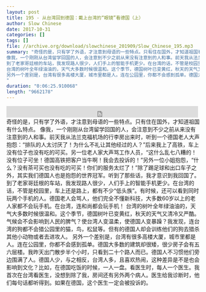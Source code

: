 ```yaml
---
layout: post
title: 195 - 从台湾回到德国：戴上台湾的“眼镜”看德国（上）
author: Slow Chinese
date: 2017-10-31
categories: []
tags: []
file: //archive.org/download/slowchinese_201909/Slow_Chinese_195.mp3
summary: "奇怪的是，只有学了外语，才注意到母语的一些特点。只有住在国外，才知道祖国有什么特点。
像我，一个刚刚从台湾留学回国的人，会注意到不少之前从来没有注意到的人和事。前天我从法兰克福机场的行李房出来时，听到一个德国老人大声抱怨：“排队的人太讨厌了！为什么不礼让其他经过的人？”后来我上了高铁，车上没有位子也没有吃的可买。另一位老人家大声骂工作人员，“这什么乱七八糟的！没有位子可坐！德国高铁把客户当牛啊！我会去投诉的！”另外一位小姐抱怨，“什么？没有茶可买也没有吃的可买！你们的服务太烂了！”除了踢足球和出口车子之外，其实我们德国人也是抱怨的世界冠军。听到了那些话，我才意识到我回国了。
到了老家哥廷根的车站，我发现路人很少，人们手上的智能手机更少。在台湾的话，不管是校园里，车上还是路上，都有不少“低头族”。有时候，还可以看到同时玩两个手机的人。德国老人会骂人，他们完全不懂新科技，大多数60岁以上的老人家都不会玩手机。在台湾，连和尚都会玩手机！
台湾的树叶全年绿油油的，天气大多数时候很温和。这个季节，德国树叶已变黄红，秋天的天气又清冷又严酷。气候会不会影响到人民的脾气？使台湾人变温柔，使德国人变暴躁？我发现，连台湾的狗都不会猎公园里的猫，鸟，松鼠等。但有的德国人却会训练他们的狗去猎杀其他小动物或者去进攻人。
另外一个差别是，台湾有很多高楼大厦，城市里都是人。连在公园里，你都不会感到孤单。德国大多数的建筑却很矮，很少房子会有五六层楼。我昨天出门散步半个小时，只看到二十个路人而已。德国人不习惯他们旁边围满了人。德国人少，与之相反，台湾人多，且喜欢热闹，这种差异是不是也会影响到文化？比如，在德国吃饭的时候，一人一盘。看医生时，每人一个医生。我首次在台湾看医生，没想到除了我，房间还有另外两个病人。医生给我诊断时，他们每句话都听得到。如果在德国，这个医生一定会被投诉的。
"
duration: "0:06:25.910068"
length: "9662178"
---
```


<iframe src="https://archive.org/embed/slowchinese_201909/Slow_Chinese_195.mp3" width="500" height="30" frameborder="0" webkitallowfullscreen="true" mozallowfullscreen="true" allowfullscreen></iframe>
奇怪的是，只有学了外语，才注意到母语的一些特点。只有住在国外，才知道祖国有什么特点。
像我，一个刚刚从台湾留学回国的人，会注意到不少之前从来没有注意到的人和事。前天我从法兰克福机场的行李房出来时，听到一个德国老人大声抱怨：“排队的人太讨厌了！为什么不礼让其他经过的人？”后来我上了高铁，车上没有位子也没有吃的可买。另一位老人家大声骂工作人员，“这什么乱七八糟的！没有位子可坐！德国高铁把客户当牛啊！我会去投诉的！”另外一位小姐抱怨，“什么？没有茶可买也没有吃的可买！你们的服务太烂了！”除了踢足球和出口车子之外，其实我们德国人也是抱怨的世界冠军。听到了那些话，我才意识到我回国了。
到了老家哥廷根的车站，我发现路人很少，人们手上的智能手机更少。在台湾的话，不管是校园里，车上还是路上，都有不少“低头族”。有时候，还可以看到同时玩两个手机的人。德国老人会骂人，他们完全不懂新科技，大多数60岁以上的老人家都不会玩手机。在台湾，连和尚都会玩手机！
台湾的树叶全年绿油油的，天气大多数时候很温和。这个季节，德国树叶已变黄红，秋天的天气又清冷又严酷。气候会不会影响到人民的脾气？使台湾人变温柔，使德国人变暴躁？我发现，连台湾的狗都不会猎公园里的猫，鸟，松鼠等。但有的德国人却会训练他们的狗去猎杀其他小动物或者去进攻人。
另外一个差别是，台湾有很多高楼大厦，城市里都是人。连在公园里，你都不会感到孤单。德国大多数的建筑却很矮，很少房子会有五六层楼。我昨天出门散步半个小时，只看到二十个路人而已。德国人不习惯他们旁边围满了人。德国人少，与之相反，台湾人多，且喜欢热闹，这种差异是不是也会影响到文化？比如，在德国吃饭的时候，一人一盘。看医生时，每人一个医生。我首次在台湾看医生，没想到除了我，房间还有另外两个病人。医生给我诊断时，他们每句话都听得到。如果在德国，这个医生一定会被投诉的。
